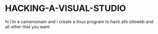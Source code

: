# HACKING-A-VISUAL-STUDIO
hi i'm a cameroonain and i create a linux program to hack alls siteweb and all other that you want
